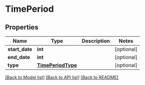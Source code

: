 # TimePeriod

## Properties
Name | Type | Description | Notes
------------ | ------------- | ------------- | -------------
**start_date** | **int** |  | [optional] 
**end_date** | **int** |  | [optional] 
**type** | [**TimePeriodType**](TimePeriodType.md) |  | [optional] 

[[Back to Model list]](../README.md#documentation-for-models) [[Back to API list]](../README.md#documentation-for-api-endpoints) [[Back to README]](../README.md)


